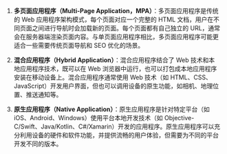 1. **多页面应用程序（Multi-Page Application，MPA）**：多页面应用程序是传统的 Web 应用程序架构模式，每个页面对应一个完整的 HTML 文档，用户在不同页面之间进行导航时会加载新的页面。每个页面都有自己独立的 URL，通常会在服务器端渲染页面内容。与单页面应用程序相比，多页面应用程序可能更适合一些需要传统页面导航和 SEO 优化的场景。
    
2. **混合应用程序（Hybrid Application）**：混合应用程序结合了 Web 技术和本地应用程序技术，既可以在 Web 浏览器中运行，也可以打包成本地应用程序安装在移动设备上。混合应用程序通常使用 Web 技术（如 HTML、CSS、JavaScript）开发用户界面，但也可以调用设备的原生功能，如相机、地理位置、推送通知等。
    
3. **原生应用程序（Native Application）**：原生应用程序是针对特定平台（如 iOS、Android、Windows）使用平台本地开发技术（如 Objective-C/Swift、Java/Kotlin、C#/Xamarin）开发的应用程序。原生应用程序可以充分利用设备的硬件和软件功能，并提供流畅的用户体验，但需要为不同的平台开发不同的版本。